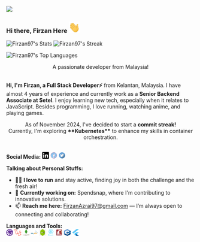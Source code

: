 [![](https://visitcount.itsvg.in/api?id=Firzan97&label=Profile%20Views&color=8&icon=5&pretty=true)](https://visitcount.itsvg.in)

### Hi there, Firzan Here <img src="https://github.com/Firzan97/Firzan97/blob/master/Hi.gif" width="30" height="30">


![Firzan97's Stats](https://github-readme-stats.vercel.app/api?username=Firzan97&theme=vue-dark&show_icons=true&hide_border=false&count_private=true)
![Firzan97's Streak](https://github-readme-streak-stats.herokuapp.com/?user=Firzan97&theme=vue-dark&hide_border=false)

![Firzan97's Top Languages](https://github-readme-stats.vercel.app/api/top-langs/?username=Firzan97&theme=vue-dark&show_icons=true&hide_border=false&layout=compact)


<div align="center">
  A passionate developer from Malaysia!
</div>
<br/>

**Hi, I'm Firzan, a Full Stack Developer⚡** from Kelantan, Malaysia. I have almost 4 years of experience and currently work as a **Senior Backend Associate at Setel**. I enjoy learning new tech, especially when it relates to JavaScript. Besides programming, I love running, watching anime, and playing games.
<br/>

<div align="center">
    As of November 2024, I've decided to start a <b>commit streak!</b>
  <br/>
  Currently, I'm exploring <b>**Kubernetes**</b> to enhance my skills in container orchestration.
</div>
<br/>

**Social Media:**
<a href="https://www.linkedin.com/in/muhammad-firzan-azrai-4261141ab/"><img src="https://github.com/Firzan97/Firzan97/blob/master/linkedln.svg" width="18" height="18"></a>
<a href="https://www.facebook.com/FirzanNumber1/"><img src="https://github.com/Firzan97/Firzan97/blob/master/facebook.png" width="18" height="18"></a>
<a href="https://twitter.com/Firzan_Azrai"><img src="https://github.com/Firzan97/Firzan97/blob/master/twitter.png" width="18" height="18"></a>

**Talking about Personal Stuffs:**

- 🏃‍♂️ **I love to run** and stay active, finding joy in both the challenge and the fresh air!
- 🔭 **Currently working on:** Spendsnap, where I'm contributing to innovative solutions.
- 📫 **Reach me here:** [FirzanAzrai97@gmail.com](mailto:FirzanAzrai97@gmail.com) — I’m always open to connecting and collaborating!

**Languages and Tools:**
  <br/>
  <img src="https://github.com/Firzan97/Firzan97/blob/master/gatsby.png" width="18" height="18">
  <img src="https://github.com/Firzan97/Firzan97/blob/master/laravel.png" width="18" height="18">
  <img src="https://github.com/Firzan97/Firzan97/blob/master/mongodb.svg" width="18" height="18">
  <img src="https://github.com/Firzan97/Firzan97/blob/master/mysql.svg" width="18" height="18">
  <img src="https://github.com/Firzan97/Firzan97/blob/master/nodejs.jpg" width="18" height="18">
  <img src="https://github.com/Firzan97/Firzan97/blob/master/react.svg" width="18" height="18">
  <img src="https://github.com/Firzan97/Firzan97/blob/master/ror.png" width="18" height="18">
  <img src="https://github.com/Firzan97/Firzan97/blob/master/c++.png" width="18" height="18">
  <img src="https://github.com/Firzan97/Firzan97/blob/master/flutter.png" width="18" height="18">

